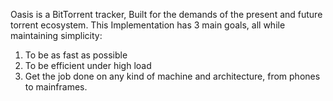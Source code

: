 Oasis is a BitTorrent tracker, Built for the demands of the present and future torrent ecosystem. This Implementation has 3 main goals, all while maintaining simplicity:

1. To be as fast as possible
2. To be efficient under high load
3. Get the job done on any kind of machine and architecture, from phones to mainframes.
